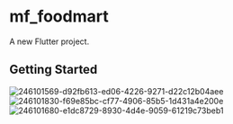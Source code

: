 
# mf_foodmart

A new Flutter project.

## Getting Started

![246101569-d92fb613-ed06-4226-9271-d22c12b04aee](https://github.com/kawchar-zufaa/mf_foodmart/assets/113238263/072f3d83-d92b-41cc-a8ec-80cfe1512703)
![246101830-f69e85bc-cf77-4906-85b5-1d431a4e200e](https://github.com/kawchar-zufaa/mf_foodmart/assets/113238263/b7227553-e373-4c12-affb-0aabc0c564d2)
![246101680-e1dc8729-8930-4d4e-9059-61219c73beb1](https://github.com/kawchar-zufaa/mf_foodmart/assets/113238263/55a6b3fc-0e22-4750-a514-1dbea3de6ce8)
